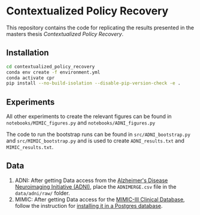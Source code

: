 # Contextualized Policy Recovery

This repository contains the code for replicating the results presented in the masters thesis *Contextualized Policy Recovery*.

## Installation

```bash
cd contextualized_policy_recovery
conda env create -f environment.yml
conda activate cpr
pip install --no-build-isolation --disable-pip-version-check -e .
```

## Experiments
All other experiments to create the relevant figures can be found in `notebooks/MIMIC_figures.py` and `notebooks/ADNI_figures.py` 

The code to run the bootstrap runs can be found in `src/ADNI_bootstrap.py` and `src/MIMIC_bootstrap.py` and is used to create `ADNI_results.txt` and `MIMIC_results.txt`. 
## Data 
1) ADNI: After getting Data access from the [Alzheimer's Disease Neuroimaging Initiative (ADNI)](https://adni.loni.usc.edu/), place the `ADNIMERGE.csv` file in the `data/adni/raw/` folder.
2) MIMIC: After getting Data access for the [MIMIC-III Clinical Database](https://physionet.org/content/mimiciii/1.4/), follow the instruction for [installing it in a Postgres database](https://mimic.physionet.org/tutorials/install-mimic-locally-ubuntu/).
